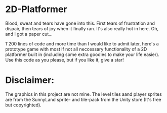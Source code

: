 # 2D-Platformer
Blood, sweat and tears have gone into this. First tears of frustration and dispair, then tears of joy when it finally ran. It's also really hot in here. Oh, and I got a paper cut...

1'200 lines of code and more time than I would like to admit later, here's a prototype game with most if not all neccessary functionality of a 2D platformer built in (including some extra goodies to make your life easier). Use this code as you please, but if you like it, give a star!

# Disclaimer:
The graphics in this project are not mine. The level tiles aand player sprites are from the SunnyLand sprite- and tile-pack from the Unity store (It's free but copyrighted). 
